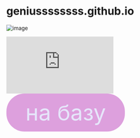 # geniussssssss.github.io
![image](https://user-images.githubusercontent.com/115533532/207258477-239771c9-8c14-4afc-8092-23bd28dd9773.png)
<iframe  frameborder="no" scrolling="no" width="280" height="150" src="https://yandex.ru/time/widget/?geoid=11353&lang=ru&layout=horiz&type=analog&face=serif"></iframe>

<style>
.button_1670219830657 {
    display: inline-block !important;
    text-decoration: none !important;
    background-color: #DDA0DD !important;
    color: #E6E6FA !important;
    border: 7px solid #DDAD0DD !important;
    border-radius: 47px !important;
    font-size: 58px !important;
    padding: 15px 50px !important; 
    transition: all 1.2s ease !important;
}
.button_1670219830657:hover{
    text-decoration: none !important; 
    background-color: #8B0000 !important;
    color: #DC143C !important;
    border-color: #8B0000 !important;
}
</style>
<a href="https://github.com/Prostochell-228" class="button_1670219830657" target="_blank">
  на базу
</a>


